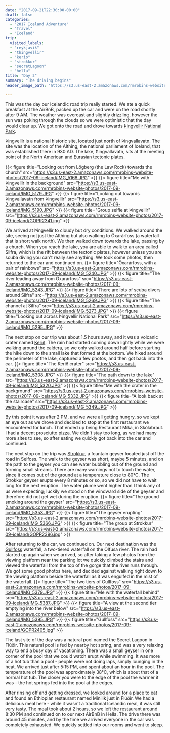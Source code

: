 ```yaml
---
date: "2017-09-21T22:30:00-00:00"
draft: false
categories:
  - "2017 Iceland Adventure"
  - "Travel"
  - "Iceland"
trip:
  visited_labels:
  - "reykjavik"
  - "thingvellir"
  - "kerio"
  - "strokkur"
  - "secretLagoon"
  - "hella"
title: "Day 2"
summary: "The driving begins"
header_image_path: "https://s3.us-east-2.amazonaws.com/rmrobins-website-photos/2017-09-iceland/IMG_5295.JPG"

---
```

This was the day our Icelandic road trip really started. We ate a quick breakfast at the AirBnB, packed up the car and were on the road shortly after 9 AM. The weather was overcast and slightly drizzling, however the sun was poking through the clouds so we were optimistic that the day would clear up. We got onto the road and drove towards [Þingvellir National Park](https://en.wikipedia.org/wiki/%C3%9Eingvellir). 

Þingvellir is a national historic site, located just north of Þingvallavatn. The site was the location of the Althing, the national parliament of Iceland, that was established there in 930 AD. The lake, Þingvallavatn, sits at the meeting point of the North American and Eurasian tectonic plates.

{{< figure title="Looking out from Lögberg (the Law Rock) towards the church" src="https://s3.us-east-2.amazonaws.com/rmrobins-website-photos/2017-09-iceland/IMG_5168.JPG" >}}
{{< figure title="Me with Þingvellir in the background" src="https://s3.us-east-2.amazonaws.com/rmrobins-website-photos/2017-09-iceland/IMG_5179.JPG" >}}
{{< figure title="Looking out towards Þingvallavatn from Þingvellir" src="https://s3.us-east-2.amazonaws.com/rmrobins-website-photos/2017-09-iceland/IMG_5190.JPG" >}}
{{< figure title="Group selfie at Þingvellir" src="https://s3.us-east-2.amazonaws.com/rmrobins-website-photos/2017-09-iceland/GOPR2341.jpg" >}}

We arrived at Þingvellir to cloudy but dry conditions. We walked around the site, seeing not just the Althing but also walking to Öxarárfoss (a waterfall that is short walk north). We then walked down towards the lake, passing by a church. When you reach the lake, you are able to walk to an area called Silfra, which is the rift between the tectonic plates, however unless you are scuba diving you can't really see anything. We took some photos, then returned to the car and continued on.
{{< figure title="Öxarárfoss, with a pair of rainbows" src="https://s3.us-east-2.amazonaws.com/rmrobins-website-photos/2017-09-iceland/IMG_5240.JPG" >}}
{{< figure title="The river leading away from Öxarárfoss" src="https://s3.us-east-2.amazonaws.com/rmrobins-website-photos/2017-09-iceland/IMG_5243.JPG" >}}
{{< figure title="There are lots of scuba divers around Silfra" src="https://s3.us-east-2.amazonaws.com/rmrobins-website-photos/2017-09-iceland/IMG_5269.JPG" >}}
{{< figure title="The channel at Silfra" src="https://s3.us-east-2.amazonaws.com/rmrobins-website-photos/2017-09-iceland/IMG_5273.JPG" >}}
{{< figure title="Looking out across Þingvellir National Park" src="https://s3.us-east-2.amazonaws.com/rmrobins-website-photos/2017-09-iceland/IMG_5295.JPG" >}}

The next stop on our trip was about 1.5 hours away, and it was a volcanic crater named [Kerið](https://en.wikipedia.org/wiki/Keri%C3%B0). The rain had started coming down lightly while we were walking around the caldera, so we only walked around half before starting the hike down to the small lake that formed at the bottom. We hiked around the perimeter of the lake, captured a few photos, and then got back into the car.
{{< figure title="The Kerið crater" src="https://s3.us-east-2.amazonaws.com/rmrobins-website-photos/2017-09-iceland/IMG_5308.JPG" >}}
{{< figure title="The path down to the lake" src="https://s3.us-east-2.amazonaws.com/rmrobins-website-photos/2017-09-iceland/IMG_5320.JPG" >}}
{{< figure title="Me with the crater in the background" src="https://s3.us-east-2.amazonaws.com/rmrobins-website-photos/2017-09-iceland/IMG_5332.JPG" >}}
{{< figure title="A look back at the staircase" src="https://s3.us-east-2.amazonaws.com/rmrobins-website-photos/2017-09-iceland/IMG_5349.JPG" >}}

By this point it was after 2 PM, and we were all getting hungry, so we kept an eye out as we drove and decided to stop at the first restaurant we encountered for lunch. That ended up being Restaurant Mika, in Skólabraut. I had a decent prosciutto pizza. We didn't stay too long, as we had many more sites to see, so after eating we quickly got back into the car and continued.

The next stop on the trip was [Strokkur](https://en.wikipedia.org/wiki/Strokkur), a fountain geyser located just off the road in Selfoss. The walk to the geyser was short, maybe 5 minutes, and on the path to the geyser you can see water bubbling out of the ground and forming small streams. There are many warnings not to touch the water, since it comes out of the ground at a temperature close to 80°C. The Strokkur geyser erupts every 8 minutes or so, so we did not have to wait long for the next eruption. The water plume went higher than I think any of us were expecting; luckily we stood on the windward side of the geyser and therefore did not get wet during the eruption.
{{< figure title="The ground smoking around the geyser" src="https://s3.us-east-2.amazonaws.com/rmrobins-website-photos/2017-09-iceland/IMG_5353.JPG" >}}
{{< figure title="The geyser erupting" src="https://s3.us-east-2.amazonaws.com/rmrobins-website-photos/2017-09-iceland/IMG_5366.JPG" >}}
{{< figure title="The group at Strokkur" src="https://s3.us-east-2.amazonaws.com/rmrobins-website-photos/2017-09-iceland/GOPR2396.jpg" >}}

After returning to the car, we continued on. Our next destination was the [Gullfoss](https://en.wikipedia.org/wiki/Gullfoss) waterfall, a two-tiered waterfall on the Olfusa river. The rain had started up again when we arrived, so after taking a few photos from the viewing platform near the parking lot we quickly climbed the stairs and viewed the waterfall from the top of the gorge that the river runs through. We got some good photos here, and decided against walking right down to the viewing platform beside the waterfall as it was engulfed in the mist of the waterfall.
{{< figure title="The two tiers of Gullfoss" src="https://s3.us-east-2.amazonaws.com/rmrobins-website-photos/2017-09-iceland/IMG_5379.JPG" >}}
{{< figure title="Me with the waterfall behind" src="https://s3.us-east-2.amazonaws.com/rmrobins-website-photos/2017-09-iceland/IMG_5387.JPG" >}}
{{< figure title="A view at the second tier emptying into the river below" src="https://s3.us-east-2.amazonaws.com/rmrobins-website-photos/2017-09-iceland/IMG_5395.JPG" >}}
{{< figure title="Gullfoss" src="https://s3.us-east-2.amazonaws.com/rmrobins-website-photos/2017-09-iceland/GOPR2405.jpg" >}}

The last site of the day was a natural pool named the Secret Lagoon in Flúðir. This natural pool is fed by nearby hot spring, and was a very relaxing way to end a busy day of vacationing. There was a small geyser in one corner of the pool that we could watch erupt while swimming. It was more of a hot tub than a pool - people were not doing laps, simply lounging in the heat. We arrived just after 5:15 PM, and spent about an hour in the pool. The temperature of the pool was approximately 38°C, which is about that of a normal hot tub. The closer you were to the edge of the pool the warmer it was - the hot springs fed into the pool at the edges. 

After rinsing off and getting dressed, we looked around for a place to eat and found an Ethiopian restaurant named Minilik just in Flúðir. We had a delicious meal here - while it wasn't a traditional Icelandic meal, it was still very tasty. The meal took about 2 hours, so we left the restaurant around 8:30 PM and continued on to our next AirBnB in Hella. The drive there was around 45 minutes, and by the time we arrived everyone in the car was completely exhausted. We quickly settled into our rooms and went to sleep.

